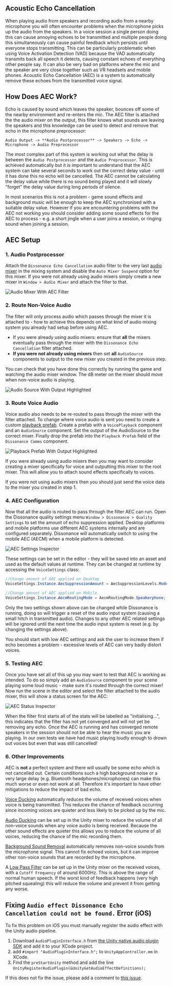 ## Acoustic Echo Cancellation

When playing audio from speakers and recording audio from a nearby microphone you will often encounter problems when the microphone picks up the audio from the speakers. In a voice session a single person doing this can cause annoying echoes to be transmitted and multiple people doing this simultaneously can cause painful feedback which persists until everyone stops transmitting. This can be particularly problematic when using Voice Activation Detection (VAD) because the VAD automatically transmits back all speech it detects, causing constant echoes of everything other people say. It can also be very bad on platforms where the mic and the speaker are very close together such as VR headsets and mobile phones. Acoustic Echo Cancellation (AEC) is a system to automatically remove these echoes from the transmitted voice signal.

## How Does AEC Work?

Echo is caused by sound which leaves the speaker, bounces off some of the nearby environment and re-enters the mic. The AEC filter is attached the the audio mixer on the output, this filter knows what sounds are leaving the speakers and this knowledge can be used to detect and remove that echo in the microphone preprocessor:

    Audio Output -> **Audio Postprocessor** -> Speakers -> Echo -> Microphone -> Audio Preprocessor

The most complex part of this system is working out what the delay is between the `Audio Postprocessor` and the `Audio Preprocessor`. This is achieved automatically but it is important to understand that the AEC system can take several seconds to work out the correct delay value - until it has done this no echo will be cancelled. The AEC cannot be calculating the delay value while there is no sound being played and it will slowly "forget" the delay value during long periods of silence.

In most scenarios this is not a problem - game sound effects and background music will be enough to keep the AEC synchronised with a suitable delay value. However if you are encountering problems with the AEC not working you should consider adding some sound effects for the AEC to process - e.g. a short jingle when a user joins a session, or ringing sound when joining a session.

## AEC Setup

### 1. Audio Postprocessor

Attach the `Dissonance Echo Cancellation` audio filter to the very last [audio mixer](https://docs.unity3d.com/Manual/AudioMixer.html) in the mixing system and disable the `Auto Mixer Suspend` option for this mixer. If you were not already using audio mixers simply create a new mixer in `Window > Audio Mixer` and attach the filter to that.

![Audio Mixer With AEC Filter](../images/AudioMixer_WithAecFilter.png)

### 2. Route Non-Voice Audio

The filter will only process audio which passes through the mixer it is attached to - how to achieve this depends on what kind of audio mixing system you already had setup before using AEC.

 - If you were already using audio mixers: ensure that **all** the mixers eventually pass through the mixer with the `Dissonance Echo Cancellation` filter attached.
 - **If you were not already using mixers** then set **all** `AudioSource` components to output to the new mixer you created in the previous step.

You can check that you have done this correctly by running the game and watching the audio mixer window. The dB meter on the mixer should move when non-voice audio is playing.

![Audio Source With Output Highlighted](../images/AudioSource_OutputHighlighted.png)

### 3. Route Voice Audio

Voice audio also needs to be re-routed to pass through the mixer with the filter attached. To change where voice audio is sent you need to create a custom [playback prefab](/Tutorials/Playback-Prefab.md). Create a prefab with a `VoicePlayback` component and an `AudioSource` component. Set the output of the AudioSource to the correct mixer. Finally drop the prefab into the `Playback Prefab` field of the `Dissonance Comms` component.

![Playback Prefab With Output Highlighted](../images/PlaybackPrefab_OutputHighlighted.png)

If you were already using audio mixers then you may want to consider creating a mixer specifically for voice and outputting this mixer to the root mixer. This will allow you to attach sound effects specifically to voices.

If you were not using audio mixers then you should just send the voice data to the mixer you created in step 1.

### 4. AEC Configuration

Now that all the audio is routed to pass through the filter AEC can run. Open the Dissonance quality settings menu `Window > Dissonance > Quality Settings` to set the amount of echo suppression applied. Desktop platforms and mobile platforms use different AEC systems internally and are configured separately. Dissonance will automatically switch to using the mobile AEC (AECM) when a mobile platform is detected.

![AEC Settings Inspector](../images/AecSettings.png)

These settings can be set in the editor - they will be saved into an asset and used as the default values at runtime. They can be changed at runtime by accessing the `VoiceSettings` class:

```csharp
//Change amount of AEC applied on Desktop
VoiceSettings.Instance.AecSuppressionAmount = AecSuppressionLevels.Moderate;

//Change amount of AEC applied on Mobile
VoiceSettings.Instance.AecmRoutingMode = AecmRoutingMode.Speakerphone;
```

Only the two settings shown above can be changed while Dissonance is running, doing so will trigger a reset of the audio input system (causing a small hitch in transmitted audio). Changes to any other AEC related settings will be ignored until the next time the audio input system is reset (e.g. by changing the settings above).

You should start with low AEC settings and ask the user to increase them if echo becomes a problem - excessive levels of AEC can very badly distort voices.

### 5. Testing AEC

Once you have set all of this up you may want to test that AEC is working as intended. To do so simply add an `AudioSource` component to your scene playing some loud music - make sure it's routed through the correct mixer! Now run the scene in the editor and select the filter attached to the audio mixer, this will show a status screen for the AEC:

![AEC Status Inspector](../images/AecStatus.png)

When the filter first starts all of the stats will be labelled as "initialising...", this indicates that the filter has not yet converged and will not yet be removing any echo. Once the AEC is running and has converged remote speakers in the session should not be able to hear the music you are playing. In our own tests we have had music playing loudly enough to drown out voices but even that was still cancelled!

### 6. Other Improvements

AEC is **not** a perfect system and there will usually be some echo which is not cancelled out. Certain conditions such a high background noise or a very large delay (e.g. Bluetooth headphones/microphones) can make this much worse or even not work at all. Therefore it's important to have other mitigations to reduce the impact of bad echo.

[Voice Ducking](../Reference/Other/VoiceSettings#audio-duck-attenuation) automatically reduces the volume of received voices when voice is being transmitted. This reduces the chance of feedback occurring since incoming voices are quieter and less likely to be picked up by the mic.

[Audio Ducking](../Tutorials/Audio-Mixing#volume-ducking) can be set up in the Unity mixer to reduce the volume of all non-voice sounds when any voice audio is being received. Because the other sound effects are quieter this allows you to reduce the volume of all voices, reducing the chance of the mic recording them.

[Background Sound Removal](../Reference/Other/VoiceSettings#background-sound-removal) automatically removes non-voice sounds from the microphone signal. This cannot fix echoed voices, but it can improve other non-voice sounds that are recorded by the microphone.

A [Low Pass Filter](https://docs.unity3d.com/Manual/class-AudioLowPassFilter.html) can be set up in the Unity mixer on the received voices, with a `Cutoff Frequency` of around 6000Hz. This is above the range of normal human speech. If the worst kind of feedback happens (very high pitched squealing) this will reduce the volume and prevent it from getting any worse.

## Fixing `Audio effect Dissonance Echo Cancellation could not be found.` Error (iOS)

To fix this problem on iOS you must manually register the audio effect with the Unity audio pipeline.

1. Download `AudioPluginInterface.h` from [the Unity native audio plugin SDK](https://github.com/Unity-Technologies/NativeAudioPlugins) and add it to your XCode project.
2. add `#import "AudioPluginInterface.h";` to `UnityAppController.mm` in XCode.
3. Find the `preStartUnity` method and add the line `UnityRegisterAudioPlugin(&UnityGetAudioEffectDefinitions);`

If this does not fix the issue, please add a comment to [this issue](https://github.com/Placeholder-Software/Dissonance/issues/80).